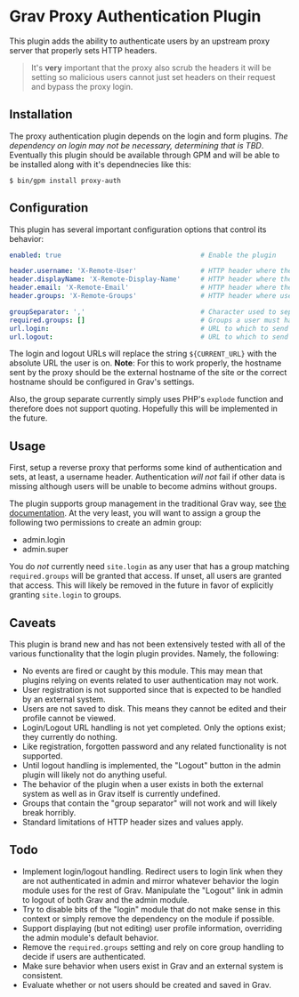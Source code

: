 # Grav Proxy Authentication Plugin

This plugin adds the ability to authenticate users
by an upstream proxy server that properly sets HTTP headers.

> It's **very** important that the proxy also scrub
> the headers it will be setting so malicious users
> cannot just set headers on their request and bypass
> the proxy login.

## Installation

The proxy authentication plugin depends on the login
and form plugins. _The dependency on login may not be
necessary, determining that is TBD_. Eventually this
plugin should be available through GPM and will be
able to be installed along with it's dependnecies like
this:

```
$ bin/gpm install proxy-auth
```

## Configuration

This plugin has several important configuration
options that control its behavior:

```yaml
enabled: true                                   # Enable the plugin

header.username: 'X-Remote-User'                # HTTP header where the username can be found.
header.displayName: 'X-Remote-Display-Name'     # HTTP header where the full name can be found.
header.email: 'X-Remote-Email'                  # HTTP header where the e-mail address can be found.
header.groups: 'X-Remote-Groups'                # HTTP header where user groups can be found.

groupSeparator: ','                             # Character used to separate multiple groups
required.groups: []                             # Groups a user must have to be considered "authenticated"
url.login:                                      # URL to which to send users when they need authentication.
url.logout:                                     # URL to which to send users when they need to logout.
```

The login and logout URLs will replace the string
`${CURRENT_URL}` with the absolute URL the user is on.
**Note**: For this to work properly, the hostname
sent by the proxy should be the external hostname of
the site or the correct hostname should be configured
in Grav's settings.

Also, the group separate currently simply uses PHP's
`explode` function and therefore does not support
quoting. Hopefully this will be implemented in the
future.

## Usage

First, setup a reverse proxy that performs some kind
of authentication and sets, at least, a username
header. Authentication _will not_ fail if other data
is missing although users will be unable to become
admins without groups.

The plugin supports group management in the
traditional Grav way, see [the documentation](https://learn.getgrav.org/advanced/groups-and-permissions).
At the very least, you will want to assign a group
the following two permissions to create an admin
group:

- admin.login
- admin.super

You do _not_ currently need `site.login` as any user
that has a group matching `required.groups` will be
granted that access. If unset, all users are granted
that access. This will likely be removed in the future
in favor of explicitly granting `site.login` to
groups.

## Caveats

This plugin is brand new and has not been extensively
tested with all of the various functionality that
the login plugin provides. Namely, the following:

- No events are fired or caught by this module. This
  may mean that plugins relying on events related to
  user authentication may not work.
- User registration is not supported since that is
  expected to be handled by an external system.
- Users are not saved to disk. This means they cannot
  be edited and their profile cannot be viewed.
- Login/Logout URL handling is not yet completed. Only
  the options exist; they currently do nothing.
- Like registration, forgotten password and any
  related functionality is not supported.
- Until logout handling is implemented, the "Logout"
  button in the admin plugin will likely not do
  anything useful.
- The behavior of the plugin when a user exists in
  both the external system as well as in Grav itself
  is currently undefined.
- Groups that contain the "group separator" will not
  work and will likely break horribly.
- Standard limitations of HTTP header sizes and values
  apply.

## Todo

- Implement login/logout handling. Redirect users to
  login link when they are not authenticated in admin
  and mirror whatever behavior the login module uses
  for the rest of Grav. Manipulate the "Logout" link
  in admin to logout of both Grav and the admin
  module.
- Try to disable bits of the "login" module that
  do not make sense in this context or simply remove
  the dependency on the module if possible.
- Support displaying (but not editing) user profile
  information, overriding the admin module's default
  behavior.
- Remove the `required.groups` setting and rely on
  core group handling to decide if users are
  authenticated.
- Make sure behavior when users exist in Grav and
  an external system is consistent.
- Evaluate whether or not users should be created and
  saved in Grav.

